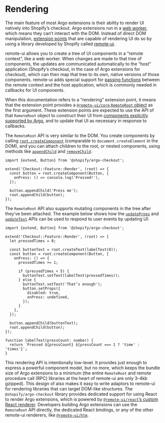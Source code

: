 # Rendering

The main feature of most Argo extensions is their ability to render UI natively into Shopify’s checkout. Argo extensions run in a [web worker](https://developer.mozilla.org/en-US/docs/Web/API/Web_Workers_API), which means they can’t interact with the DOM. Instead of direct DOM manipulation, [extension points](./extension-points.md) that are capable of rendering UI do so by using a library developed by Shopify called [remote-ui](https://github.com/shopify/remote-ui).

remote-ui allows you to create a tree of UI components in a “remote context”, like a web worker. When changes are made to that tree of components, the updates are communicated automatically to the “host” application (Shopify’s checkout, in the case of Argo extensions for checkout), which can then map that tree to its own, native versions of those components. remote-ui adds special support for [passing functions](https://github.com/Shopify/remote-ui/tree/main/packages/rpc#memory-management) between the remote context and the host application, which is commonly needed in callbacks for UI components.

When this documentation refers to a “rendering” extension point, it means that the extension point provides a [`@remote-ui/core` `RemoteRoot` object](https://github.com/Shopify/remote-ui/tree/main/packages/core#remoteroot) as the first argument. These extension points are expected to use the API of that `RemoteRoot` object to construct their UI from [components explicitly supported by Argo](./components.md), and to update that UI as necessary in response to callbacks.

The `RemoteRoot` API is very similar to the DOM. You create components by calling [`root.createComponent`](https://github.com/Shopify/remote-ui/tree/main/packages/core#remoterootcreatecomponent) (comparable to `document.createElement` in the DOM), and you can attach children to the root, or nested components, using methods like [`appendChild`](https://github.com/Shopify/remote-ui/tree/main/packages/core#remoterootappendchild) and [`removeChild`](https://github.com/Shopify/remote-ui/tree/main/packages/core#remoterootremovechild).

```tsx
import {extend, Button} from '@shopify/argo-checkout';

extend('Checkout::Feature::Render', (root) => {
  const button = root.createComponent(Button, {
    onPress: () => console.log('Pressed!'),
  });

  button.appendChild('Press me');
  root.appendChild(button);
});
```

The `RemoteRoot` API also supports mutating components in the tree after they’ve been attached. The example below shows how the [`updateProps`](https://github.com/Shopify/remote-ui/tree/main/packages/core#remotecomponentupdateprops) and [`updateText`](https://github.com/Shopify/remote-ui/tree/main/packages/core#remotecomponentupdatetext) APIs can be used to respond to user events by updating UI:

```tsx
import {extend, Button} from '@shopify/argo-checkout';

extend('Checkout::Feature::Render', (root) => {
  let pressedTimes = 0;

  const buttonText = root.createText(labelText(0));
  const button = root.createComponent(Button, {
    onPress: () => {
      pressedTimes += 1;

      if (pressedTimes < 5) {
        buttonText.setText(labelText(pressedTimes));
      } else {
        buttonText.setText('That’s enough');
        button.setProps({
          disabled: true,
          onPress: undefined,
        });
      }
    },
  });

  button.appendChild(buttonText);
  root.appendChild(button);
});

function labelText(pressCount: number) {
  return `Pressed ${pressCount} ${pressCount === 1 ? 'time' : 'times'}`;
}
```

This rendering API is intentionally low-level. It provides just enough to express a powerful component model, but no more, which keeps the bundle size of Argo extensions to a minimum (the entire `RemoteRoot` and remote procedure call (RPC) libraries at the heart of remote-ui are only 3–4kb gzipped). This design of also makes it easy to write adaptors to remote-ui for rendering libraries that can target DOM-like structures. The `@shopify/argo-checkout` library provides dedicated support for using React to render Argo extensions, which is powered by [`@remote-ui/react`’s custom React renderer](https://github.com/Shopify/remote-ui/tree/main/packages/react). Developers building Argo extensions can use the `RemoteRoot` API directly, the dedicated React bindings, or any of the other remote-ui renderers, like [`@remote-ui/htm`](https://github.com/Shopify/remote-ui/tree/main/packages/htm).
